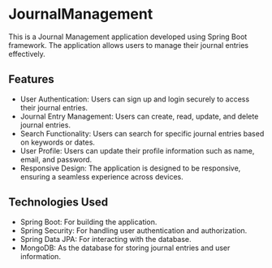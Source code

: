 # JournalManagement

This is a Journal Management application developed using Spring Boot framework. The application allows users to manage their journal entries effectively.

## Features
- User Authentication: Users can sign up and login securely to access their journal entries.
- Journal Entry Management: Users can create, read, update, and delete journal entries.
- Search Functionality: Users can search for specific journal entries based on keywords or dates.
- User Profile: Users can update their profile information such as name, email, and password.
- Responsive Design: The application is designed to be responsive, ensuring a seamless experience across devices.

## Technologies Used
- Spring Boot: For building the application.
- Spring Security: For handling user authentication and authorization.
- Spring Data JPA: For interacting with the database.
- MongoDB: As the database for storing journal entries and user information.
